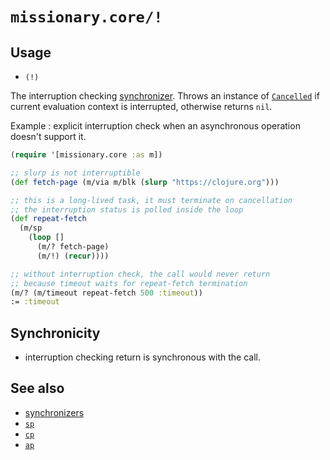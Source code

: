 # `missionary.core/!`

## Usage
* `(!)`

The interruption checking [synchronizer](/synchronizers.html). Throws an instance of
[`Cancelled`](/api/missionary.cancelled.html) if current evaluation context is interrupted, otherwise returns `nil`.

Example : explicit interruption check when an asynchronous operation doesn't support it.
```clojure
(require '[missionary.core :as m])

;; slurp is not interruptible
(def fetch-page (m/via m/blk (slurp "https://clojure.org")))

;; this is a long-lived task, it must terminate on cancellation
;; the interruption status is polled inside the loop
(def repeat-fetch
  (m/sp
    (loop []
      (m/? fetch-page)
      (m/!) (recur))))

;; without interruption check, the call would never return
;; because timeout waits for repeat-fetch termination
(m/? (m/timeout repeat-fetch 500 :timeout))
:= :timeout
```

## Synchronicity
* interruption checking return is synchronous with the call.

## See also
* [synchronizers](/synchronizers.html)
* [`sp`](/api/missionary.core/sp.html)
* [`cp`](/api/missionary.core/cp.html)
* [`ap`](/api/missionary.core/ap.html)